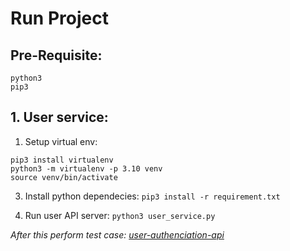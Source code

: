 # Run Project

## Pre-Requisite:
```
python3
pip3
```

## 1. User service:

1. Setup virtual env:
```
pip3 install virtualenv
python3 -m virtualenv -p 3.10 venv
source venv/bin/activate
```

3. Install python dependecies:
` pip3 install -r requirement.txt `

4. Run user API server:
` python3 user_service.py ` 

*After this perform test case: [user-authenciation-api](../Docs/DevDocs/testing/user-authenciation-api.md)*


